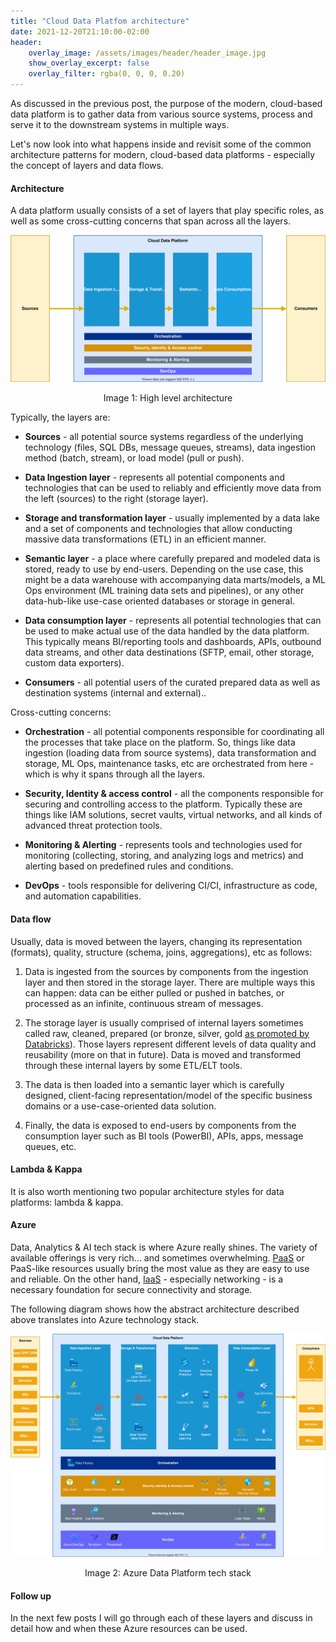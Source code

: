 ```yaml
---
title: "Cloud Data Platfom architecture"
date: 2021-12-20T21:10:00-02:00
header:
    overlay_image: /assets/images/header/header_image.jpg
    show_overlay_excerpt: false
    overlay_filter: rgba(0, 0, 0, 0.20)
---
```


As discussed in the previous post, the purpose of the modern, cloud-based data platform is to gather data from various source systems, process and serve it to the downstream systems in multiple ways. 

Let's now look into what happens inside and revisit some of the common architecture patterns for modern, cloud-based data platforms - especially the concept of layers and data flows.

#### Architecture

A data platform usually consists of a set of layers that play specific roles, as well as some cross-cutting concerns that span across all the layers.

![Traditional on-prem DW/BI solution](/assets/images/2021-12-20-cdp-arch/high-level.svg)
<p style="text-align: center;">Image 1: High level architecture</p>

Typically, the layers are:

- **Sources** - all potential source systems regardless of the underlying technology (files, SQL DBs, message queues, streams), data ingestion method (batch, stream), or load model (pull or push).

- **Data Ingestion layer** - represents all potential components and technologies that can be used to reliably and efficiently move data from the left (sources) to the right (storage layer).

- **Storage and transformation layer** - usually implemented by a data lake and a set of components and technologies that allow conducting massive data transformations (ETL) in an efficient manner.

- **Semantic layer** - a place where carefully prepared and modeled data is stored, ready to use by end-users. Depending on the use case, this might be a data warehouse with accompanying data marts/models, a ML Ops environment (ML training data sets and pipelines), or any other data-hub-like use-case oriented databases or storage in general.

- **Data consumption layer** - represents all potential technologies that can be used to make actual use of the data handled by the data platform. This typically means BI/reporting tools and dashboards, APIs, outbound data streams, and other data destinations (SFTP, email, other storage, custom data exporters).

- **Consumers** - all potential users of the curated prepared data as well as destination systems (internal and external)..

Cross-cutting concerns:

- **Orchestration** - all potential components responsible for coordinating all the processes that take place on the platform. So, things like data ingestion (loading data from source systems), data transformation and storage, ML Ops, maintenance tasks, etc are orchestrated from here - which is why it spans through all the layers.

- **Security, Identity & access control** - all the components responsible for securing and controlling access to the platform. Typically these are things like IAM solutions, secret vaults, virtual networks, and all kinds of advanced threat protection tools.

- **Monitoring & Alerting** - represents tools and technologies used for monitoring (collecting, storing, and analyzing logs and metrics) and alerting based on predefined rules and conditions.

- **DevOps** - tools responsible for delivering CI/CI, infrastructure as code, and automation capabilities.


#### Data flow

Usually, data is moved between the layers, changing its representation (formats), quality, structure (schema, joins, aggregations), etc as follows:

1. Data is ingested from the sources by components from the ingestion layer and then stored in the storage layer. There are multiple ways this can happen: data can be either pulled or pushed in batches, or processed as an infinite, continuous stream of messages.

2. The storage layer is usually comprised of internal layers sometimes called raw, cleaned, prepared (or bronze, silver, gold [as promoted by Databricks](https://databricks.com/blog/2019/08/14/productionizing-machine-learning-with-delta-lake.html)). Those layers represent different levels of data quality and reusability (more on that in future). Data is moved and transformed through these internal layers by some ETL/ELT tools. 

3. The data is then loaded into a semantic layer which is carefully designed, client-facing representation/model of the specific business domains or a use-case-oriented data solution.

4. Finally, the data is exposed to end-users by components from the consumption layer such as BI tools (PowerBI), APIs, apps, message queues, etc.

#### Lambda & Kappa

It is also worth mentioning two popular architecture styles for data platforms: lambda & kappa.  
 
#### Azure 

Data, Analytics & AI tech stack is where Azure really shines. The variety of available offerings is very rich... and sometimes overwhelming. [PaaS](https://azure.microsoft.com/en-us/overview/what-is-paas/) or PaaS-like resources usually bring the most value as they are easy to use and reliable. On the other hand, [IaaS](https://azure.microsoft.com/en-us/overview/what-is-iaas/) - especially networking - is a necessary foundation for secure connectivity and storage.

The following diagram shows how the abstract architecture described above translates into Azure technology stack.

![Traditional on-prem DW/BI solution](/assets/images/2021-12-20-cdp-arch/tech-stack.svg)
<p style="text-align: center;">Image 2: Azure Data Platform tech stack</p>

#### Follow up
In the next few posts I will go through each of these layers and discuss in detail how and when these Azure resources can be used.
